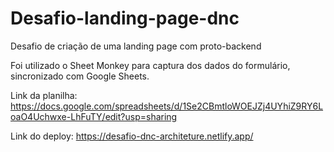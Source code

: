 # Desafio-landing-page-dnc
Desafio de criação de uma landing page com proto-backend

Foi utilizado o Sheet Monkey para captura dos dados do formulário, sincronizado com Google Sheets.

Link da planilha: https://docs.google.com/spreadsheets/d/1Se2CBmtloWOEJZj4UYhiZ9RY6LoaO4Uchwxe-LhFuTY/edit?usp=sharing

Link do deploy: https://desafio-dnc-architeture.netlify.app/
